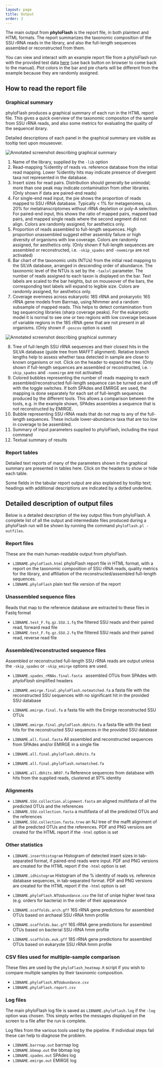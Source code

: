 ```yaml
---
layout: page
title: Output
order: 3
---
```


The main output from **phyloFlash** is the report file, in both plaintext and HTML formats. The report summarizes the taxonomic composition of the SSU rRNA reads in the library, and also the full-length sequences assembled or reconstructed from them.

You can view and interact with an example report file from a phyloFlash run with the provided test data [here](test.phyloFlash.html) (use back button on browser to come back to the manual). Plot colors in the bar and pie charts will be different from the example because they are randomly assigned.

## How to read the report file

### Graphical summary

phyloFlash produces a graphical summary of each run in the HTML report file. This gives a quick overview of the taxonomic compositon of the sample from SSU rRNA reads, and also some metrics for evaluating the quality of the sequencel ibrary.

Detailed descriptions of each panel in the graphical summary are visible as tooltip text upon mouseover. 

 ![Annotated screenshot describing graphical summary](report_screenshot_annotated_001.png)

1. Name of the library, supplied by the `-lib` option
2. Read-mapping %identity of reads vs. reference database from the initial read mapping. Lower %identity hits may indicate presence of divergent taxa not represented in the database.
3. Insert sizes for read pairs. Distribution should generally be unimodal; more than one peak may indicate contamination from other libraries. (Only shown if data are paired-end reads)
4. For single-end read input, the pie shows the proportion of reads mapped to SSU rRNA database. Typically < 1% for metagenomes, ca. 20% for metatranscriptomes without rRNA depletion or poly-A selection. For paired-end input, this shows the ratio of mapped pairs, mapped bad pairs, and mapped single reads where the second segment did not align. Colors are randomly assigned, for aesthetics only.
5. Proportion of reads assembled to full-length sequences. High proportion unassembled suggest either assembly failure or high diversity of organisms with low coverage. Colors are randomly assigned, for aesthetics only. (Only shown if full-length sequences are assembled or reconstructed, i.e. `-skip_spades` and `-noemirge` are not activated)
6. Bar chart of the taxonomic units (NTUs) from the initial read mapping to the SILVA database, arranged in descending order of abundance. The taxonomic level of the NTUs is set by the `-taxlvl` parameter. The number of reads assigned to each taxon is displayed on the bar. Text labels are scaled to the bar heights, but on mouseover of the bars, the corresponding text labels will expand to legible size. Colors are randomly assigned, for aesthetics only.
7. Coverage evenness across eukaryotic 18S rRNA and prokaryotic 16S rRNA gene models from Barrnap, using Nhmmer and a random subsample of mapped reads. This helps to detect contamination from tag sequencing libraries (sharp coverage peaks). For the eukaryotic model it is normal to see one or two regions with low coverage because of variable regions in the 18S rRNA gene that are not present in all organisms. (Only shown if `-poscov` option is used)
 
 ![Annotated screenshot describing graphical summary](report_screenshot_annotated_002.png)
 
8. Tree of full-length SSU rRNA sequences and their closest hits in the SILVA database (guide tree from MAFFT alignment). Relative branch lengths help to assess whether taxa detected in sample are close to known organisms or not. Click on the header to expand the tree. (Only shown if full-length sequences are assembled or reconstructed, i.e. `-skip_spades` and `-noemirge` are not activated)
9. Colored bubbles representing the number of reads mapping to each assembled/reconstructed full-length sequence can be turned on and off with the toggle switches. If both SPAdes and EMIRGE are used, the mapping is done separately for each set of full-length sequences produced by the different tools. This allows a comparison between the tools, e.g. in the example shown, SPAdes assembles a sequence that is not reconstructed by EMIRGE. 
10. Bubble representing SSU rRNA reads that do not map to any of the full-length sequences. These include lower-abundance taxa that are too low in coverage to be assembled.
11. Summary of input parameters supplied to phyloFlash, including the input command
12. Textual summary of results 

### Report tables

Detailed text reports of many of the parameters shown in the graphical summary are presented in tables here. Click on the headers to show or hide each table.

Some fields in the tabular report output are also explained by tooltip text; headings with additional descriptions are indicated by a dotted underline.

## Detailed description of output files

Below is a detailed description of the key output files from phyloFlash. A complete list of all the output and intermediate files produced during a phyloFlash run will be shown by running the command `phyloFlash.pl -outfiles`.

### Report files

These are the main human-readable output from phyloFlash.

 - `LIBNAME.phyloFlash.html` phyloFlash report file in HTML format, with a report on the taxonomic composition of SSU rRNA reads, quality metrics for the library, and affiliation of the reconstructed/assembled full-length sequences.
 - `LIBNAME.phyloFlash` plain text file version of the report

### Unassembled sequence files

Reads that map to the reference database are extracted to these files in Fastq format

 - `LIBNAME.test_F.fq.gz.SSU.1.fq` the filtered SSU reads and their paired read, forward read file  
 - `LIBNAME.test_F.fq.gz.SSU.2.fq` the filtered SSU reads and their paired read, reverse read file  

### Assembled/reconstructed sequence files

Assembled or reconstructed full-length SSU rRNA reads are output unless the `-skip_spades` or `-skip_emirge` options are used.

 - `LIBNAME.spades_rRNAs.final.fasta ` assembled OTUs from SPAdes with *phyloFlash* simplified headers

 - `LIBNAME.emirge.final.phyloFlash.notmatched.fa` a fasta file with the reconstructed SSU sequences with no significant hit in the provided SSU database
 - `LIBNAME.emirge.final.fa` a fasta file with the Emirge reconstructed SSU OTUs
 - `LIBNAME.emirge.final.phyloFlash.dbhits.fa` a fasta file with the best hits for the reconstructed SSU sequences in the provided SSU database

 - `LIBNAME.all.final.fasta` All assembled and reconstructed sequences from SPAdes and/or EMIRGE in a single file
 - `LIBNAME.all.final.phyloFlash.dbhits.fa`
 - `LIBNAME.all.final.phyloFlash.notmatched.fa`

 - `LIBNAME.all.dbhits.NR97.fa` Reference sequences from database with hits from the supplied reads, clustered at 97% identity

### Alignments

 - `LIBNAME.SSU.collection.alignment.fasta` an aligned multifasta of all the predicted OTUs and the references
 - `LIBNAME.SSU.collection.fasta` a multifasta of all the predicted OTUs and the references
 - `LIBNAME.SSU.collection.fasta.tree` an NJ tree of the mafft alignment of all the predicted OTUs and the references. PDF and PNG versions are created for the HTML report if the `-html` option is set

### Other statistics

 - `LIBNAME.inserthistogram` Histogram of detected insert sizes in tab-separated format, if paired-end reads were input. PDF and PNG versions are created for the HTML report if the `-html` option is set
 - `LIBNAME.idhistogram` Histogram of the % identity of reads vs. reference database sequences, in tab-separated format. PDF and PNG versions are created for the HTML report if the `-html` option is set
 - `LIBNAME.phyloFlash.NTUabundance.csv` the list of uniqe higher level taxa (e.g. orders for bacteria) in the order of their appearance

 - `LIBNAME.scaffolds.arch.gff` 16S rRNA gene predictions for assembled OTUs based on archaeal SSU rRNA hmm profile  
 - `LIBNAME.scaffolds.bac.gff` 16S rRNA gene predictions for assembled OTUs based on bacterial SSU rRNA hmm profile  
 - `LIBNAME.scaffolds.euk.gff` 18S rRNA gene predictions for assembled OTUs based on eukaryote SSU rRNA hmm profile

### CSV files used for multiple-sample comparison

These files are used by the `phyloFlash_heatmap.R` script if you wish to compare multiple samples by their taxonomic composition.

 - `LIBNAME.phyloFlash.NTUabundance.csv`
 - `LIBNAME.phyloFlash.report.csv`

### Log files

The main phyloFlash log file is saved as `LIBNAME.phyloFlash.log` if the `-log` option was chosen. This simply writes the messages displayed on the screen to a file after the run is complete. 

Log files from the various tools used by the pipeline. If individual steps fail these can help to diagnose the problem.

 - `LIBNAME.barrnap.out` barrnap log  
 - `LIBNAME.bbmap.out` the bbmap log
 - `LIBNAME.spades.out` SPAdes log  
 - `LIBNAME.emirge.out` EMIRGE log
